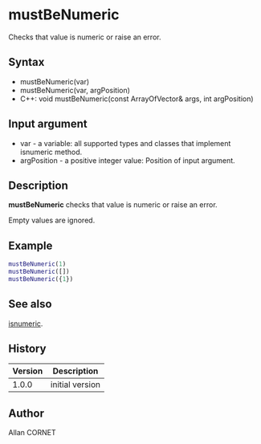 # mustBeNumeric

Checks that value is numeric or raise an error.

## Syntax

- mustBeNumeric(var)
- mustBeNumeric(var, argPosition)
- C++: void mustBeNumeric(const ArrayOfVector& args, int argPosition)

## Input argument

- var - a variable: all supported types and classes that implement isnumeric method.
- argPosition - a positive integer value: Position of input argument.

## Description

  <p><b>mustBeNumeric</b> checks that value is numeric or raise an error.</p>
  <p>Empty values are ignored.</p>

## Example

```matlab
mustBeNumeric(1)
mustBeNumeric([])
mustBeNumeric({1})
```

## See also

[isnumeric](../types/isnumeric.md).

## History

| Version | Description     |
| ------- | --------------- |
| 1.0.0   | initial version |

## Author

Allan CORNET
